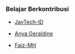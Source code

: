 ### Belajar Berkontribusi

- [JavTech-ID](https://github.com/javtech-id)
- [Anya Geraldine](https://github.com/anya-geraldine)

- [Faiz-MH](https://github.com/faiz-mh)
